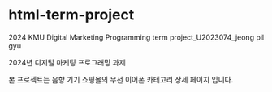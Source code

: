 # html-term-project
2024 KMU Digital Marketing Programming term project_U2023074_jeong pil gyu

2024년 디지털 마케팅 프로그래밍 과제

본 프로젝트는 음향 기기 쇼핑몰의 무선 이어폰 카테고리 상세 페이지 입니다.
